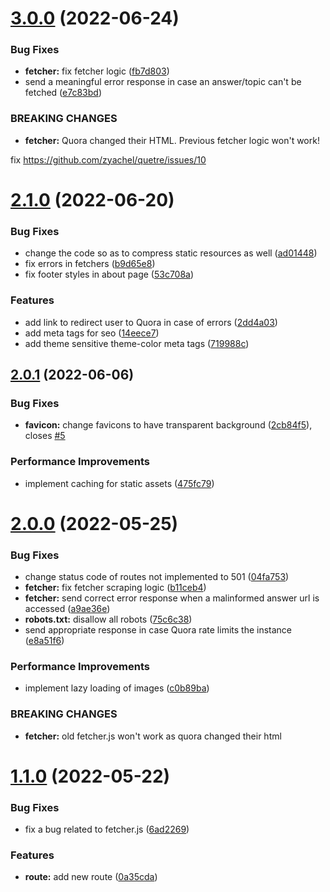 # [3.0.0](https://github.com/zyachel/quetre/compare/v2.1.0...v3.0.0) (2022-06-24)


### Bug Fixes

* **fetcher:** fix fetcher logic ([fb7d803](https://github.com/zyachel/quetre/commit/fb7d8034fe98b21c69e1bf5eee4f3c85a2f94215))
* send a meaningful error response in case an answer/topic can't be fetched ([e7c83bd](https://github.com/zyachel/quetre/commit/e7c83bd06e9398575a46f1a3893f355f2147c157))


### BREAKING CHANGES

* **fetcher:** Quora changed their HTML. Previous fetcher logic won't work!

fix https://github.com/zyachel/quetre/issues/10



# [2.1.0](https://github.com/zyachel/quetre/compare/v2.0.1...v2.1.0) (2022-06-20)


### Bug Fixes

* change the code so as to compress static resources as well ([ad01448](https://github.com/zyachel/quetre/commit/ad014480ea648ec69a5d2ab3abbe8f133bd7a0c7))
* fix errors in fetchers ([b9d65e8](https://github.com/zyachel/quetre/commit/b9d65e89f0daefffc4656c7347842402633c51a2))
* fix footer styles in about page ([53c708a](https://github.com/zyachel/quetre/commit/53c708a1660b94f39e87f0d0e40584282964b850))


### Features

* add link to redirect user to Quora in case of errors ([2dd4a03](https://github.com/zyachel/quetre/commit/2dd4a030d2b2abfff81d06df6ab51b71175b4dd1))
* add meta tags for seo ([14eece7](https://github.com/zyachel/quetre/commit/14eece71a6e3f8179a98f6da14fd3aae0ba51dbf))
* add theme sensitive theme-color meta tags ([719988c](https://github.com/zyachel/quetre/commit/719988c587443f73d9ce4a58e6d4adba4e877220))



## [2.0.1](https://github.com/zyachel/quetre/compare/v2.0.0...v2.0.1) (2022-06-06)


### Bug Fixes

* **favicon:** change favicons to have transparent background ([2cb84f5](https://github.com/zyachel/quetre/commit/2cb84f5a6be5e23c570db5aebb580c7f1b3b2da7)), closes [#5](https://github.com/zyachel/quetre/issues/5)


### Performance Improvements

* implement caching for static assets ([475fc79](https://github.com/zyachel/quetre/commit/475fc79cec7f32b2fbce5bca19f84a6040958750))



# [2.0.0](https://github.com/zyachel/quetre/compare/v1.1.0...v2.0.0) (2022-05-25)


### Bug Fixes

* change status code of routes not implemented to 501 ([04fa753](https://github.com/zyachel/quetre/commit/04fa75362380ffbcaeb11150b0d4dfe015213b13))
* **fetcher:** fix fetcher scraping logic ([b11ceb4](https://github.com/zyachel/quetre/commit/b11ceb4c33b570a643758ed9c2b78e2b9730e9cd))
* **fetcher:** send correct error response when a malinformed answer url is accessed ([a9ae36e](https://github.com/zyachel/quetre/commit/a9ae36e26407b5e7779dbe3a256a7be5078a84d1))
* **robots.txt:** disallow all robots ([75c6c38](https://github.com/zyachel/quetre/commit/75c6c3877ac2c3dd53ec2959357fe5de2cc539e9))
* send appropriate response in case Quora rate limits the instance ([e8a51f6](https://github.com/zyachel/quetre/commit/e8a51f622405575e69a379bf5aaff091f56dafee))


### Performance Improvements

* implement lazy loading of images ([c0b89ba](https://github.com/zyachel/quetre/commit/c0b89ba2c36b63754f467b2ae0b6c82b5742b5bc))


### BREAKING CHANGES

* **fetcher:** old fetcher.js won't work as quora changed their html



# [1.1.0](https://github.com/zyachel/quetre/compare/v1.0.3...v1.1.0) (2022-05-22)


### Bug Fixes

* fix a bug related to fetcher.js ([6ad2269](https://github.com/zyachel/quetre/commit/6ad2269951bb6c72a464f22b6aa428ce84622e94))


### Features

* **route:** add new route ([0a35cda](https://github.com/zyachel/quetre/commit/0a35cdaa157d22dac4ac7b58d8ba9b6cd2553b31))



